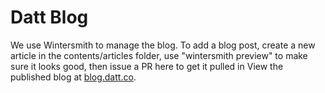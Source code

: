 Datt Blog
=========

We use Wintersmith to manage the blog. To add a blog post, create a new article
in the contents/articles folder, use "wintersmith preview" to make sure it
looks good, then issue a PR here to get it pulled in View the published blog at
[blog.datt.co](http://blog.datt.co).
